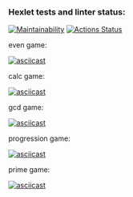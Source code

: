### Hexlet tests and linter status:
[![Maintainability](https://api.codeclimate.com/v1/badges/bdcccb94e117ba095757/maintainability)](https://codeclimate.com/github/nerodnoy/python-project-49/maintainability)
[![Actions Status](https://github.com/nerodnoy/python-project-49/workflows/hexlet-check/badge.svg)](https://github.com/nerodnoy/python-project-49/actions)

even game:

[![asciicast](https://asciinema.org/a/gxYTRyXnzjhfKyZQEOIRpsaGp.svg)](https://asciinema.org/a/gxYTRyXnzjhfKyZQEOIRpsaGp)

calc game:

[![asciicast](https://asciinema.org/a/BVeQtFNNTPAj2Za4739bJ7q4e.svg)](https://asciinema.org/a/BVeQtFNNTPAj2Za4739bJ7q4e)

gcd game:

[![asciicast](https://asciinema.org/a/2Fo9xcvCZNwnvG8bayW9P0qMX.svg)](https://asciinema.org/a/2Fo9xcvCZNwnvG8bayW9P0qMX)

progression game:

[![asciicast](https://asciinema.org/a/wMUj5iSIL7Aaig6nvJkUnIKQt.svg)](https://asciinema.org/a/wMUj5iSIL7Aaig6nvJkUnIKQt)

prime game: 

[![asciicast](https://asciinema.org/a/OtAi6NBbteuikyBMVfCMYZJ3O.svg)](https://asciinema.org/a/OtAi6NBbteuikyBMVfCMYZJ3O)
